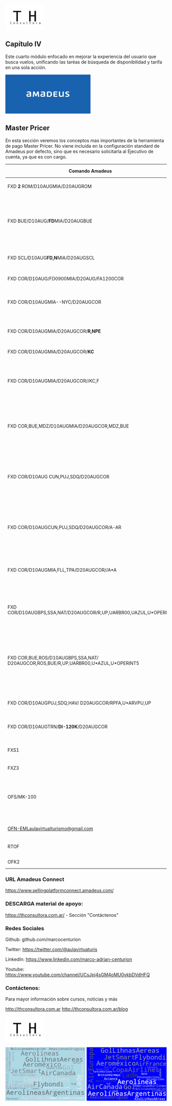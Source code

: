 ![Turismo y Hoteleria Consultora](logo_th.png)

## Capítulo IV

Este cuarto módulo enfocado en mejorar la experiencia del usuario que busca vuelos, unificando las taréas de búsqueda de disponibilidad y tarifa en una sola acción.

![Turismo y Hoteleria Consultora](index.png)

## Master Pricer

En esta sección veremos los conceptos mas importantes de la herramienta de pago Master Pricer.  No viene incluida en la configuración standard de Amadeus por defecto, sino que es necesario solicitarla al Ejecutivo de cuenta, ya que es con cargo.

|Comando Amadeus|Traducción humana|
|---|---|
|FXD **2** ROM/D10AUGMIA/D20AUGROM|Búsqueda simple, 2 pasajeros ROM MIA ROM sin filtros|
|FXD BUE/D10AUG/**FD**MIA/D20AUGBUE|**FD** Solo vuelos directos de BUE a MIA, en caso de no indicar la cantidad de pasajeros, asume uno.  A exepción de tener un PNR iniciado con Nombres|
|FXD SCL/D10AUG**FD,N**MIA/D20AUGSCL|Solo vuelos directos y sin escalas entre SCL y MIA|
|FXD COR/D10AUG/FD0900MIA/D20AUG/FA1200COR|Salida a las 0900 de COR y Arribo a las 1200 a COR|
|FXD COR/D10AUGMIA--NYC/D20AUGCOR|Un tramo de superficie se indica con doble guion - - entre MIA y NYC|
|FXD COR/D10AUGMIA/D20AUGCOR/**R,NPE**|Solamente que muestre Tarifas Sin PENALIDAD RF=Reembolsables NAP=sin AP|
|FXD COR/D10AUGMIA/D20AUGCOR/**KC**|Solo ofertas en cabina Ejecutiva|
|FXD COR/D10AUGMIA/D20AUGCOR//KC,F|Dos cabinas distintas Ejecutiva y First, por defecto asume que las  busquedas deben ser en Economy KW = Economy premium|
|FXD COR,BUE,MDZ/D10AUGMIA/D20AUGCOR,MDZ,BUE|Saliendo de 3 posibles aeropuertos de origen (Comando ideal para agencias con pasajeros (por EJ) de LA  PAMPA)|
|FXD COR/D10AUG CUN,PUJ,SDQ/D20AUGCOR|idem + Aeropuertos de destino (Vacacional que busca CUN, pero  que podemos ganar la venta por ofrecerle un destino de playa similar):|
|FXD COR/D10AUGCUN,PUJ,SDQ/D20AUGCOR/A-AR|La misma ruta anterior, pero esta vez excluyendo AR, para excluir  la CIA A-AR Se pueden incluir hasta 3 cías AAR,UX,IB|
|FXD COR/D10AUGMIA,FLL,TPA/D20AUGCOR//A*A|La ruta mas barata a cualquiera de estos 3 destinos, con A*A =StarAlliance, A*O=OneWorld, A*S =SkyTeam|
|FXD COR/D10AUGBPS,SSA,NAT/D20AUGCOR/R,UP,UARBR00,UAZUL,U*OPERINT|La mejor tarifa a cualquiera de estos 3 destinos, NAT BPS ó SSA  incluyendo netas, publicas, nego G3, nego JJ y nego AD|
|FXD COR,BUE,ROS/D10AUGBPS,SSA,NAT/ D20AUGCOR,ROS,BUE/R,UP,UARBR00,U\*AZUL,U\*OPERINT5|IMPRESIONANTE: La mejor tarifa a cualquiera de estos 3  destinos, NAT BPS ó SSA incluyendo 1) netas, 2) publicas, 3) nego  G3, 4) nego JJ y 5) nego AD, saliendo de BUE ROS o COR|
|FXD COR/D10AUGPUJ,SDQ,HAV/ D20AUGCOR/RPFA,U*ARVPU,UP|La mas barata a PUJ SDQ o HAV publicas, netas y nego CM |
|FXD COR/D10AUGTRN/**DI-120K**/D20AUGCOR|Radio de 120 KM alrededor de un aeropuerto, en este caso TRN |
|FXS1|Ver las recomendaciones dentro del primer grupo |
|FXZ3|Seleccionar la recomendación 3 |
|OFS/MK-100|Convertir la ruta en una Oferta (no tiene que haberse cerrado el  PNR) agregándole un markup de 100 en la moneda que se cotizó| 
|OFN-EMLaulavirtualturismo@gmail.com|Enviar las ofertas por Email del cliente|
|RTOF |Ver las ofertas dentro de un PNR de solo ofertas| 
|OFK2|Confirmar la Oferta 2| 

### URL Amadeus Connect
https://www.sellingplatformconnect.amadeus.com/

### DESCARGA material de apoyo:
https://thconsultora.com.ar/ - Sección "Contáctenos" 

### Redes Sociales
Github: github.com/marcocenturion

Twitter: https://twitter.com/@aulavirtuaturis

LinkedIn: https://www.linkedin.com/marco-adrian-centurion

Youtube: https://www.youtube.com/channel/UCsJpj4sGM4oMU0vkbDVdHFQ

### Contáctenos:

Para mayor información sobre cursos, noticias y más

http://thconsultora.com.ar 
http://thconsultora.com.ar/blog

![Turismo y Hoteleria Consultora](logo_th.png)

![Turismo y Hoteleria Consultora](fondo_aereos2.png)
![Turismo y Hoteleria Consultora](fondo_aereos1.png)

